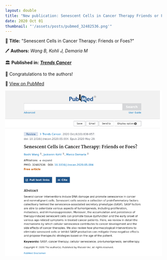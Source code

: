 ```yaml
---
layout: double
title: "New publication: Senescent Cells in Cancer Therapy Friends or Foes"
date: 2020 Oct 01
thumbnail: "'/assets/posts/pubmed_32482536.png'"
---
```

📖 <strong>Title:</strong> "Senescent Cells in Cancer Therapy: Friends or Foes?"  

🖊️ <strong>Authors:</strong> <em>Wang B, Kohli J, Demaria M</em>  

🏛️ <strong>Published in:</strong> <em><strong><ins>Trends Cancer</ins></strong></em>  

🎉 Congratulations to the authors!  

🔗 <a href="https://pubmed.ncbi.nlm.nih.gov/32482536/">View on PubMed</a>  

![Publication Image](/assets/posts/pubmed_32482536.png)

